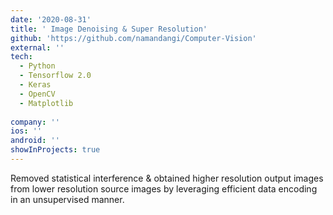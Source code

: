 ```yaml
---
date: '2020-08-31'
title: ' Image Denoising & Super Resolution'
github: 'https://github.com/namandangi/Computer-Vision'
external: ''
tech:
  - Python
  - Tensorflow 2.0
  - Keras
  - OpenCV
  - Matplotlib
  
company: ''
ios: ''
android: ''
showInProjects: true
---
```


Removed statistical interference & obtained higher resolution output images from lower resolution source images by leveraging efficient data encoding in an unsupervised manner.